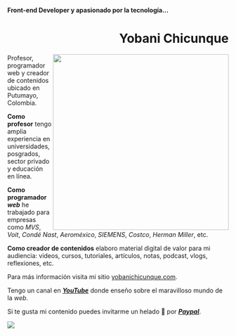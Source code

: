 **Front-end Developer y apasionado por la tecnología...**

<div align="right">

# Yobani Chicunque

</div>

<img width="400" height="auto" align="right" src="https://jonmircha.com/img/apoyo.jpg">

Profesor, programador web y creador de contenidos ubicado en Putumayo, Colombia.

**Como profesor** tengo amplia experiencia en universidades, posgrados, sector privado y educación en línea.

**Como programador _web_** he trabajado para empresas como _MVS_, _Voit_, _Condé Nast_, _Aeroméxico_, _SIEMENS_, _Costco_, _Herman Miller_, etc.

**Como creador de contenidos** elaboro material digital de valor para mi audiencia: videos, cursos, tutoriales, artículos, notas, podcast, vlogs, reflexiones, etc.

Para más información visita mi sitio <a href="https://yobanichicunque.com" target="_blank" rel="noopener">yobanichicunque.com</a>.

Tengo un canal en <a href="https://www.youtube.com/@yobanichicunque?sub_confirmation=1" target="_blank" rel="noopener"> _**YouTube**_</a> donde enseño sobre el maravilloso mundo de la _web_.

Si te gusta mi contenido puedes invitarme un helado 🍨 por <a href="https://yobanichicunque.com/helado" target="_blank" rel="noopener"> _**Paypal**_</a>.

<a href="https://www.youtube.com/@yobanichicunque?sub_confirmation=1" target="_blank" rel="noopener">
  <img align="center" src="https://jonmircha.com/img/youtube-banner.jpg">
</a>
